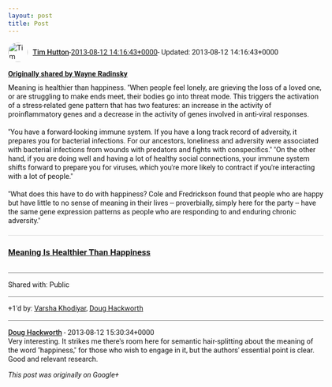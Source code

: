 ```yaml
---
layout: post
title: Post
---
```


<html><head><meta charset="utf-8"><title>Google+ post</title><style>body {font: 11pt Roboto, Arial, sans-serif; max-width: 640px; margin: 24px;}.author-photo {border-radius: 50%; margin-right: 10px; width: 40px;}.author {font-weight: 500;}.main-content {margin: 15px 0 15px;}.post-title {font-weight: bold;}.location {display: block; margin-top: 15px;}.location img {float: left; margin-right: 5px; width: 20px;}.media-link {display: inline-block; max-width: 100%; vertical-align: top;}.media-link p {margin-top: 5px; max-height: 4em; overflow: scroll;}.media {max-height: 100vh; max-width: 100%;}.video-placeholder {background: black; display: flex; height: 300px; max-width: 100%; width: 640px;}.play-icon {border-bottom: 30px solid transparent; border-left: 50px solid white; border-top: 30px solid transparent; color: white; margin: auto;}.album {max-height: 800px; overflow: scroll; width: calc(100vw - 48px);}.album .media-link {margin-right: 5px; max-width: 250px;}.album .media {max-height: 250px;}.link-embed {border-top: 1px solid lightgrey; display: block; margin-top: 20px;}.link-embed img {max-width: 100%;}.inline-link-embed {display: block;}.inline-link-embed img {vertical-align: middle;}.link-title {display: inline-block; font-size: medium; font-weight: 300; padding-left: 1em;}.reshare-attribution {display: block; font-weight: bold; margin-bottom: 10px;}.poll-image {margin-bottom: 5px; max-height: 300px; max-width: 500px;}.poll-choice {align-items: center; display: flex; margin-bottom: 5px; max-width: 500px;}.poll-choice-percentage {background-color: lightblue; height: 100%; left: 0; position: absolute; z-index: -1;}.poll-choice-selected {margin-right: 5px;}.poll-choice-results {border: 1px solid lightgray; border-radius: 5px; display: flex; line-height: 40px; overflow: hidden; padding: 0 8px; position: relative;}.poll-choice-results, .poll-choice-description {flex-grow: 1; margin-right: 10px;}.poll-choice-image {width: 100%;}.poll-choice-image, .poll-choice-image img {max-height: 40px; max-width: 100px;}.poll-choice-votes {max-height: 100px; overflow: auto;}.plus-entity-embed {color: black; display: block; text-decoration: none;}.plus-entity-embed-cover-photo {max-height: 300px; max-width: 100%;}.plus-entity-embed-info {padding: 0 1em 1em;}.plus-entity-embed-info h2 {font-weight: 500; margin: 10px 0;}.plus-entity-embed-info p {font-size: small; margin: 0;}.collection-owner-avatar {border-radius: 50%; border: 2px solid white; height: 40px; margin-top: -22px;}.visibility {padding: 1em 0; border-top: 1px solid grey;}.post-activity {padding: 1em 0; border-top: 1px solid grey;}.comments {border-top: 1px solid gray; padding-top: 1em;}.comment + .comment {margin-top: 1em;}.comment .media-link, .comment .inline-link-embed {margin-top: 5px;}</style></head><body><div style="margin-bottom:1em;"><div style="display:flex; align-items:center"><img class="author-photo" src="https://lh4.googleusercontent.com/-epo4ZZKNqEw/AAAAAAAAAAI/AAAAAAAAVSU/qu3LpcHEnoQ/s64-c/photo.jpg" alt="Tim Hutton"><a href="https://plus.google.com/+TimHutton" target="_blank" class="author">Tim Hutton</a> - <a target="_blank" href="https://plus.google.com/+TimHutton/posts/CzTN5Lgei9T">2013-08-12 14:16:43+0000</a><span> - Updated: 2013-08-12 14:16:43+0000</span></div><div class="main-content"></div><div><a target="_blank" href="https://plus.google.com/+WayneRadinsky/posts/ffV1P4LeaCx" class="reshare-attribution">Originally shared by Wayne Radinsky</a>Meaning is healthier than happiness. &quot;When people feel lonely, are grieving the loss of a loved one, or are struggling to make ends meet, their bodies go into threat mode. This triggers the activation of a stress-related gene pattern that has two features: an increase in the activity of proinflammatory genes and a decrease in the activity of genes involved in anti-viral responses.<br><br>&quot;You have a forward-looking immune system. If you have a long track record of adversity, it prepares you for bacterial infections. For our ancestors, loneliness and adversity were associated with bacterial infections from wounds with predators and fights with conspecifics.&quot; &quot;On the other hand, if you are doing well and having a lot of healthy social connections, your immune system shifts forward to prepare you for viruses, which you&#39;re more likely to contract if you&#39;re interacting with a lot of people.&quot;<br><br>&quot;What does this have to do with happiness? Cole and Fredrickson found that people who are happy but have little to no sense of meaning in their lives -- proverbially, simply here for the party -- have the same gene expression patterns as people who are responding to and enduring chronic adversity.&quot;<a href="http://www.theatlantic.com/health/archive/2013/08/meaning-is-healthier-than-happiness/278250/" target="_blank" class="link-embed"><h3>Meaning Is Healthier Than Happiness</h3><img src="http://cdn.theatlantic.com/static/mt/assets/food/happybiddahthumb.jpg" alt=""></a></div></div><div class="visibility">Shared with: Public</div><div class="post-activity"><div class="plus-oners">+1'd by: <a href="https://plus.google.com/111505218553005143757">Varsha Khodiyar</a>, <a href="https://plus.google.com/111750881748363551870">Doug Hackworth</a></div></div><div class="comments"><div class="comment"><a target="_blank" href="https://plus.google.com/111750881748363551870" class="author">Doug Hackworth</a><span class="time"> - 2013-08-12 15:30:34+0000</span><div class="comment-content">Very interesting. It strikes me there&#39;s room here for semantic hair-splitting about the meaning of the word &quot;happiness,&quot; for those who wish to engage in it, but the authors&#39; essential point is clear. Good and relevant research.</div></div></div></body></html>

<i>This post was originally on Google+</i>